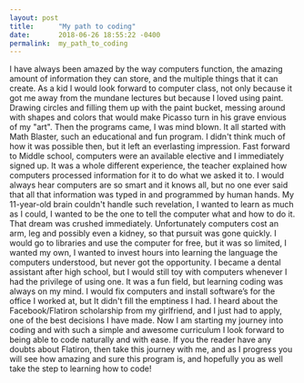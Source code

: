 ```yaml
---
layout: post
title:      "My path to coding"
date:       2018-06-26 18:55:22 -0400
permalink:  my_path_to_coding
---
```



I have always been amazed by the way computers function, the amazing amount of information they can store, and the multiple things that it can create. As a kid I would look forward to computer class, not only because it got me away from the mundane lectures but because I loved using paint. Drawing circles and filling them up with the paint bucket, messing around with shapes and colors that would make Picasso turn in his grave envious of my "art". Then the programs came, I was mind blown. It all started with Math Blaster, such an educational and fun program. I didn't think much of how it was possible then, but it left an everlasting impression. Fast forward to Middle school, computers were an available elective and I immediately signed up. It was a whole different experience, the teacher explained how computers processed information for it to do what we asked it to. I would always hear computers are so smart and it knows all, but no one ever said that all that information was typed in and programmed by human hands. My 11-year-old brain couldn't handle such revelation, I wanted to learn as much as I could, I wanted to be the one to tell the computer what and how to do it. That dream was crushed immediately. Unfortunately computers cost an arm, leg and possibly even a kidney, so that pursuit was gone quickly. I would go to libraries and use the computer for free, but it was so limited, I wanted my own, I wanted to invest hours into learning the language the computers understood, but never got the opportunity. I became a dental assistant after high school, but I would still toy with computers whenever I had the privilege of using one. It was a fun field, but learning coding was always on my mind. I would fix computers and install software’s for the office I worked at, but It didn't fill the emptiness I had. I heard about the Facebook/Flatiron scholarship from my girlfriend, and I just had to apply, one of the best decisions I have made. Now I am starting my journey into coding and with such a simple and awesome curriculum I look forward to being able to code naturally and with ease. If you the reader have any doubts about Flatiron, then take this journey with me, and as I progress you will see how amazing and sure this program is, and hopefully you as well take the step to learning how to code!
